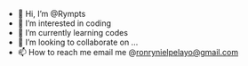 - 👋 Hi, I’m @Rympts
- 👀 I’m interested in coding
- 🌱 I’m currently learning codes
- 💞️ I’m looking to collaborate on ...
- 📫 How to reach me email me @ronrynielpelayo@gmail.com

<!---
Rympts/Rympts is a ✨ special ✨ repository because its `README.md` (this file) appears on your GitHub profile.
You can click the Preview link to take a look at your changes.
--->
